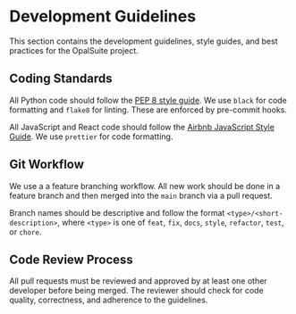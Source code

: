 # Development Guidelines

This section contains the development guidelines, style guides, and best practices for the OpalSuite project.

## Coding Standards

All Python code should follow the [PEP 8 style guide](https://www.python.org/dev/peps/pep-0008/). We use `black` for code formatting and `flake8` for linting. These are enforced by pre-commit hooks.

All JavaScript and React code should follow the [Airbnb JavaScript Style Guide](https://github.com/airbnb/javascript). We use `prettier` for code formatting.

## Git Workflow

We use a a feature branching workflow. All new work should be done in a feature branch and then merged into the `main` branch via a pull request.

Branch names should be descriptive and follow the format `<type>/<short-description>`, where `<type>` is one of `feat`, `fix`, `docs`, `style`, `refactor`, `test`, or `chore`.

## Code Review Process

All pull requests must be reviewed and approved by at least one other developer before being merged. The reviewer should check for code quality, correctness, and adherence to the guidelines.
